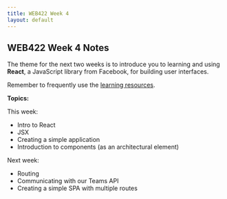 ```yaml
---
title: WEB422 Week 4
layout: default
---
```


## WEB422 Week 4 Notes

The theme for the next two weeks is to introduce you to learning and using **React**, a JavaScript library from Facebook, for building user interfaces. 

Remember to frequently use the [learning resources](/web422/resources).

**Topics:**

This week:
* Intro to React
* JSX
* Creating a simple application 
* Introduction to components (as an architectural element)

Next week:
* Routing
* Communicating with our Teams API
* Creating a simple SPA with multiple routes

<br>
